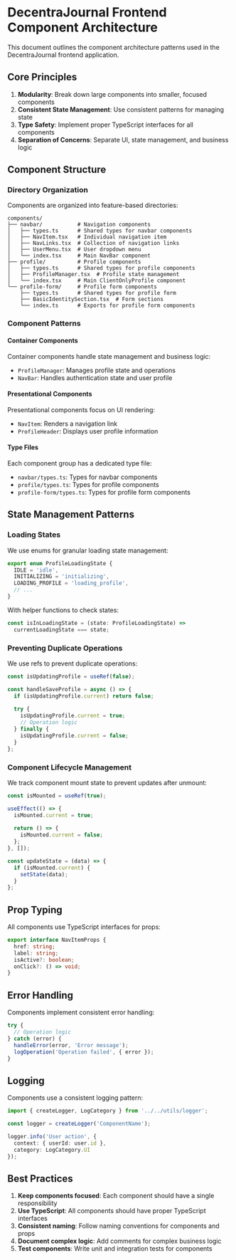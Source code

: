 # DecentraJournal Frontend Component Architecture

This document outlines the component architecture patterns used in the DecentraJournal frontend application.

## Core Principles

1. **Modularity**: Break down large components into smaller, focused components
2. **Consistent State Management**: Use consistent patterns for managing state
3. **Type Safety**: Implement proper TypeScript interfaces for all components
4. **Separation of Concerns**: Separate UI, state management, and business logic

## Component Structure

### Directory Organization

Components are organized into feature-based directories:

```
components/
├── navbar/           # Navigation components
│   ├── types.ts      # Shared types for navbar components
│   ├── NavItem.tsx   # Individual navigation item
│   ├── NavLinks.tsx  # Collection of navigation links
│   ├── UserMenu.tsx  # User dropdown menu
│   └── index.tsx     # Main NavBar component
├── profile/          # Profile components
│   ├── types.ts      # Shared types for profile components
│   ├── ProfileManager.tsx  # Profile state management
│   └── index.tsx     # Main ClientOnlyProfile component
└── profile-form/     # Profile form components
    ├── types.ts      # Shared types for profile form
    ├── BasicIdentitySection.tsx  # Form sections
    └── index.ts      # Exports for profile form components
```

### Component Patterns

#### Container Components

Container components handle state management and business logic:

- `ProfileManager`: Manages profile state and operations
- `NavBar`: Handles authentication state and user profile

#### Presentational Components

Presentational components focus on UI rendering:

- `NavItem`: Renders a navigation link
- `ProfileHeader`: Displays user profile information

#### Type Files

Each component group has a dedicated type file:

- `navbar/types.ts`: Types for navbar components
- `profile/types.ts`: Types for profile components
- `profile-form/types.ts`: Types for profile form components

## State Management Patterns

### Loading States

We use enums for granular loading state management:

```typescript
export enum ProfileLoadingState {
  IDLE = 'idle',
  INITIALIZING = 'initializing',
  LOADING_PROFILE = 'loading_profile',
  // ...
}
```

With helper functions to check states:

```typescript
const isInLoadingState = (state: ProfileLoadingState) => 
  currentLoadingState === state;
```

### Preventing Duplicate Operations

We use refs to prevent duplicate operations:

```typescript
const isUpdatingProfile = useRef(false);

const handleSaveProfile = async () => {
  if (isUpdatingProfile.current) return false;
  
  try {
    isUpdatingProfile.current = true;
    // Operation logic
  } finally {
    isUpdatingProfile.current = false;
  }
};
```

### Component Lifecycle Management

We track component mount state to prevent updates after unmount:

```typescript
const isMounted = useRef(true);

useEffect(() => {
  isMounted.current = true;
  
  return () => {
    isMounted.current = false;
  };
}, []);

const updateState = (data) => {
  if (isMounted.current) {
    setState(data);
  }
};
```

## Prop Typing

All components use TypeScript interfaces for props:

```typescript
export interface NavItemProps {
  href: string;
  label: string;
  isActive?: boolean;
  onClick?: () => void;
}
```

## Error Handling

Components implement consistent error handling:

```typescript
try {
  // Operation logic
} catch (error) {
  handleError(error, 'Error message');
  logOperation('Operation failed', { error });
}
```

## Logging

Components use a consistent logging pattern:

```typescript
import { createLogger, LogCategory } from '../../utils/logger';

const logger = createLogger('ComponentName');

logger.info('User action', {
  context: { userId: user.id },
  category: LogCategory.UI
});
```

## Best Practices

1. **Keep components focused**: Each component should have a single responsibility
2. **Use TypeScript**: All components should have proper TypeScript interfaces
3. **Consistent naming**: Follow naming conventions for components and props
4. **Document complex logic**: Add comments for complex business logic
5. **Test components**: Write unit and integration tests for components

